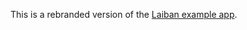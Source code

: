 This is a rebranded version of the [Laiban example app](https://github.com/helsingborg-stad/app-laiban-ios-exampl).
